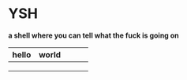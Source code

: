 # YSH

**a shell where you can tell what the fuck is going on**

| hello | world |   |   |   |
|-------|-------|---|---|---|
|       |       |   |   |   |
|       |       |   |   |   |
|       |       |   |   |   |
